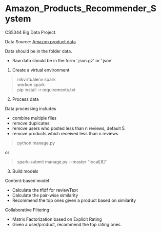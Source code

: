 # Amazon_Products_Recommender_System
CS5344 Big Data Project.

Data Source: [Amazon product data](http://jmcauley.ucsd.edu/data/amazon/)

Data should be in the folder data. 
- Raw data should be in the form '.json.gz' or '.json'

1. Create a virtual environment
> mkvirtualenv spark \
> workon spark \
> pip install -r requirements.txt 

2. Process data

Data processing includes 

- combine multiple files
- remove duplicates
- remove users who posted less than n reviews, default 5.  
- remove products which received less than n reviews.

> python manage.py

or

> spark-submit manage.py --master "local[8]"

3. Build models

Content-based model

- Calculate the tfidf for reviewText
- Calculate the pair-wise similarity
- Recommend the top ones given a product based on similarity

Collaborative Filtering

- Matrix Factorization based on Explicit Rating
- Given a user/product, recommend the top rating ones.